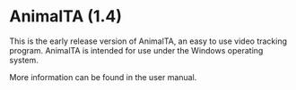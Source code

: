 # AnimalTA (1.4)

This is the early release version of AnimalTA, an easy to use video tracking program.
AnimalTA is intended for use under the Windows operating system.

More information can be found in the user manual.
